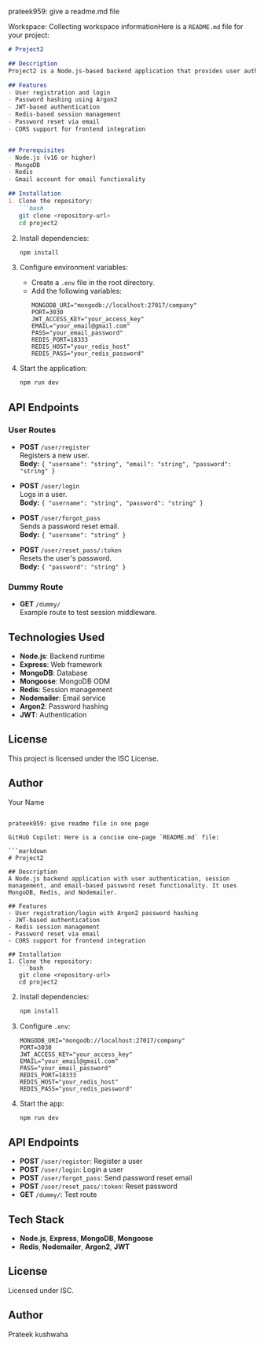 prateek959: give a readme.md file

Workspace: Collecting workspace informationHere is a `README.md` file for your project:

```markdown
# Project2

## Description
Project2 is a Node.js-based backend application that provides user authentication, session management, and email-based password reset functionality. It uses MongoDB for data storage, Redis for session management, and Nodemailer for sending emails.

## Features
- User registration and login
- Password hashing using Argon2
- JWT-based authentication
- Redis-based session management
- Password reset via email
- CORS support for frontend integration


## Prerequisites
- Node.js (v16 or higher)
- MongoDB
- Redis
- Gmail account for email functionality

## Installation
1. Clone the repository:
   ```bash
   git clone <repository-url>
   cd project2
   ```

2. Install dependencies:
   ```bash
   npm install
   ```

3. Configure environment variables:
   - Create a `.env` file in the root directory.
   - Add the following variables:
     ```properties
     MONGODB_URI="mongodb://localhost:27017/company"
     PORT=3030
     JWT_ACCESS_KEY="your_access_key"
     EMAIL="your_email@gmail.com"
     PASS="your_email_password"
     REDIS_PORT=18333
     REDIS_HOST="your_redis_host"
     REDIS_PASS="your_redis_password"
     ```

4. Start the application:
   ```bash
   npm run dev
   ```

## API Endpoints
### User Routes
- **POST** `/user/register`  
  Registers a new user.  
  **Body:** `{ "username": "string", "email": "string", "password": "string" }`

- **POST** `/user/login`  
  Logs in a user.  
  **Body:** `{ "username": "string", "password": "string" }`

- **POST** `/user/forgot_pass`  
  Sends a password reset email.  
  **Body:** `{ "username": "string" }`

- **POST** `/user/reset_pass/:token`  
  Resets the user's password.  
  **Body:** `{ "password": "string" }`

### Dummy Route
- **GET** `/dummy/`  
  Example route to test session middleware.

## Technologies Used
- **Node.js**: Backend runtime
- **Express**: Web framework
- **MongoDB**: Database
- **Mongoose**: MongoDB ODM
- **Redis**: Session management
- **Nodemailer**: Email service
- **Argon2**: Password hashing
- **JWT**: Authentication

## License
This project is licensed under the ISC License.

## Author
Your Name
```

prateek959: give readme file in one page

GitHub Copilot: Here is a concise one-page `README.md` file:

```markdown
# Project2

## Description
A Node.js backend application with user authentication, session management, and email-based password reset functionality. It uses MongoDB, Redis, and Nodemailer.

## Features
- User registration/login with Argon2 password hashing
- JWT-based authentication
- Redis session management
- Password reset via email
- CORS support for frontend integration

## Installation
1. Clone the repository:
   ```bash
   git clone <repository-url>
   cd project2
   ```
2. Install dependencies:
   ```bash
   npm install
   ```
3. Configure `.env`:
   ```properties
   MONGODB_URI="mongodb://localhost:27017/company"
   PORT=3030
   JWT_ACCESS_KEY="your_access_key"
   EMAIL="your_email@gmail.com"
   PASS="your_email_password"
   REDIS_PORT=18333
   REDIS_HOST="your_redis_host"
   REDIS_PASS="your_redis_password"
   ```
4. Start the app:
   ```bash
   npm run dev
   ```

## API Endpoints
- **POST** `/user/register`: Register a user  
- **POST** `/user/login`: Login a user  
- **POST** `/user/forgot_pass`: Send password reset email  
- **POST** `/user/reset_pass/:token`: Reset password  
- **GET** `/dummy/`: Test route

## Tech Stack
- **Node.js**, **Express**, **MongoDB**, **Mongoose**
- **Redis**, **Nodemailer**, **Argon2**, **JWT**

## License
Licensed under ISC.

## Author
Prateek kushwaha
```
